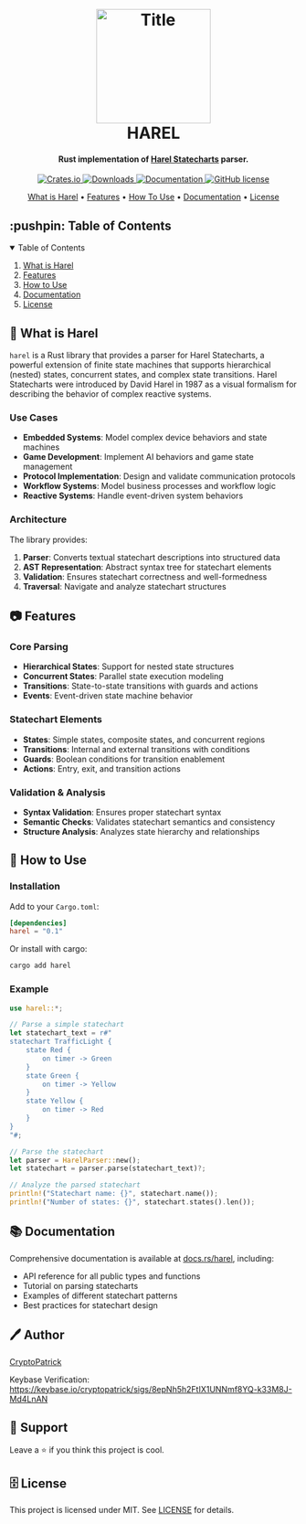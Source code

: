 <h1 align="center">
  <br>
    <img 
      src="https://github.com/cryptopatrick/factory/blob/master/img/100days/harel_scxml.png" 
      alt="Title" 
      width="200"
    />
  <br>
  HAREL
  <br>
</h1>

<h4 align="center">
  Rust implementation of 
  <a href="https://en.wikipedia.org/wiki/State_diagram#Harel_statechart" target="_blank">
    Harel Statecharts</a> parser.</h4>

<p align="center">
  <a href="https://crates.io/crates/harel" target="_blank">
    <img src="https://img.shields.io/crates/v/harel" alt="Crates.io"/>
  </a>
  <a href="https://crates.io/crates/harel" target="_blank">
    <img src="https://img.shields.io/crates/d/harel" alt="Downloads"/>
  </a>
  <a href="https://docs.rs/harel" target="_blank">
    <img src="https://docs.rs/harel/badge.svg" alt="Documentation"/>
  </a>
  <a href="LICENSE" target="_blank">
    <img src="https://img.shields.io/github/license/cp/harel.svg" alt="GitHub license"/>
  </a>
</p>

<p align="center">
  <a href="#-what-is-harel">What is Harel</a> •
  <a href="#-features">Features</a> •
  <a href="#-how-to-use">How To Use</a> •
  <a href="#-documentation">Documentation</a> •
  <a href="#-license">License</a>
</p>

<!-- TABLE OF CONTENTS -->
<h2 id="table-of-contents"> :pushpin: Table of Contents</h2>

<details open="open">
  <summary>Table of Contents</summary>
  <ol>
    <li><a href="#-what-is-harel"> What is Harel</a></li>
    <li><a href="#-features"> Features</a></li>
    <li><a href="#-how-to-use"> How to Use</a></li>
    <li><a href="#-documentation"> Documentation</a></li>
    <li><a href="#-license">License</a></li>
  </ol>
</details>

## 🤔 What is Harel

`harel` is a Rust library that provides a parser for Harel Statecharts, a powerful extension of finite state machines that supports hierarchical (nested) states, concurrent states, and complex state transitions. Harel Statecharts were introduced by David Harel in 1987 as a visual formalism for describing the behavior of complex reactive systems.

### Use Cases

- **Embedded Systems**: Model complex device behaviors and state machines
- **Game Development**: Implement AI behaviors and game state management
- **Protocol Implementation**: Design and validate communication protocols
- **Workflow Systems**: Model business processes and workflow logic
- **Reactive Systems**: Handle event-driven system behaviors

### Architecture

The library provides:

1. **Parser**: Converts textual statechart descriptions into structured data
2. **AST Representation**: Abstract syntax tree for statechart elements
3. **Validation**: Ensures statechart correctness and well-formedness
4. **Traversal**: Navigate and analyze statechart structures

## 📷 Features

### Core Parsing
- **Hierarchical States**: Support for nested state structures
- **Concurrent States**: Parallel state execution modeling
- **Transitions**: State-to-state transitions with guards and actions
- **Events**: Event-driven state machine behavior

### Statechart Elements
- **States**: Simple states, composite states, and concurrent regions
- **Transitions**: Internal and external transitions with conditions
- **Guards**: Boolean conditions for transition enablement
- **Actions**: Entry, exit, and transition actions

### Validation & Analysis
- **Syntax Validation**: Ensures proper statechart syntax
- **Semantic Checks**: Validates statechart semantics and consistency
- **Structure Analysis**: Analyzes state hierarchy and relationships

## 🚙 How to Use

### Installation

Add to your `Cargo.toml`:

```toml
[dependencies]
harel = "0.1"
```

Or install with cargo:

```bash
cargo add harel
```

### Example

```rust
use harel::*;

// Parse a simple statechart
let statechart_text = r#"
statechart TrafficLight {
    state Red {
        on timer -> Green
    }
    state Green {
        on timer -> Yellow
    }
    state Yellow {
        on timer -> Red
    }
}
"#;

// Parse the statechart
let parser = HarelParser::new();
let statechart = parser.parse(statechart_text)?;

// Analyze the parsed statechart
println!("Statechart name: {}", statechart.name());
println!("Number of states: {}", statechart.states().len());
```

## 📚 Documentation

Comprehensive documentation is available at [docs.rs/harel](https://docs.rs/harel), including:
- API reference for all public types and functions
- Tutorial on parsing statecharts
- Examples of different statechart patterns
- Best practices for statechart design


## 🖊 Author

<a href="https://x.com/cryptopatrick">CryptoPatrick</a>  

Keybase Verification:  
https://keybase.io/cryptopatrick/sigs/8epNh5h2FtIX1UNNmf8YQ-k33M8J-Md4LnAN

## 🐣 Support
Leave a ⭐ if you think this project is cool.  

## 🗄 License
This project is licensed under MIT. See [LICENSE](LICENSE) for details.
